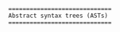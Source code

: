                                           =============================
                                          Abstract syntax trees (ASTs)
                                          =============================
